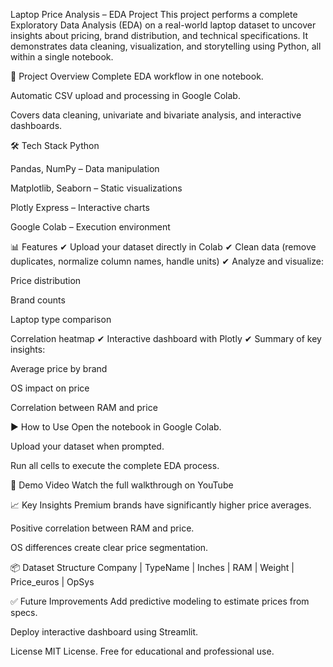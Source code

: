 Laptop Price Analysis – EDA Project
This project performs a complete Exploratory Data Analysis (EDA) on a real-world laptop dataset to uncover insights about pricing, brand distribution, and technical specifications. It demonstrates data cleaning, visualization, and storytelling using Python, all within a single notebook.

📌 Project Overview
Complete EDA workflow in one notebook.

Automatic CSV upload and processing in Google Colab.

Covers data cleaning, univariate and bivariate analysis, and interactive dashboards.

🛠 Tech Stack
Python

Pandas, NumPy – Data manipulation

Matplotlib, Seaborn – Static visualizations

Plotly Express – Interactive charts

Google Colab – Execution environment

📊 Features
✔ Upload your dataset directly in Colab
✔ Clean data (remove duplicates, normalize column names, handle units)
✔ Analyze and visualize:

Price distribution

Brand counts

Laptop type comparison

Correlation heatmap
✔ Interactive dashboard with Plotly
✔ Summary of key insights:

Average price by brand

OS impact on price

Correlation between RAM and price

▶ How to Use
Open the notebook in Google Colab.

Upload your dataset when prompted.

Run all cells to execute the complete EDA process.

🎥 Demo Video
Watch the full walkthrough on YouTube

📈 Key Insights
Premium brands have significantly higher price averages.

Positive correlation between RAM and price.

OS differences create clear price segmentation.

📦 Dataset Structure
Company | TypeName | Inches | RAM | Weight | Price_euros | OpSys

✅ Future Improvements
Add predictive modeling to estimate prices from specs.

Deploy interactive dashboard using Streamlit.

License
MIT License. Free for educational and professional use.
